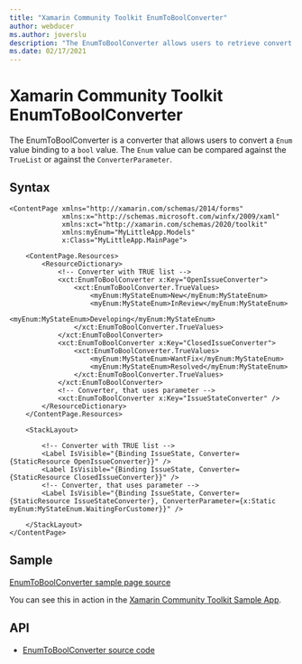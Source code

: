 ```yaml
---
title: "Xamarin Community Toolkit EnumToBoolConverter"
author: webducer
ms.author: joverslu
description: "The EnumToBoolConverter allows users to retrieve convert an enum value into a boolean value."
ms.date: 02/17/2021
---
```


# Xamarin Community Toolkit EnumToBoolConverter

The EnumToBoolConverter is a converter that allows users to convert a `Enum` value binding to a `bool` value. The `Enum` value can be compared against the `TrueList` or against the `ConverterParameter`.

## Syntax

```xaml
<ContentPage xmlns="http://xamarin.com/schemas/2014/forms"
             xmlns:x="http://schemas.microsoft.com/winfx/2009/xaml"
             xmlns:xct="http://xamarin.com/schemas/2020/toolkit"
             xmlns:myEnum="MyLittleApp.Models"
             x:Class="MyLittleApp.MainPage">

    <ContentPage.Resources>
        <ResourceDictionary>
            <!-- Converter with TRUE list -->
            <xct:EnumToBoolConverter x:Key="OpenIssueConverter">
                <xct:EnumToBoolConverter.TrueValues>
                    <myEnum:MyStateEnum>New</myEnum:MyStateEnum>
                    <myEnum:MyStateEnum>InReview</myEnum:MyStateEnum>
                    <myEnum:MyStateEnum>Developing</myEnum:MyStateEnum>
                </xct:EnumToBoolConverter.TrueValues>
            </xct:EnumToBoolConverter>
            <xct:EnumToBoolConverter x:Key="ClosedIssueConverter">
                <xct:EnumToBoolConverter.TrueValues>
                    <myEnum:MyStateEnum>WantFix</myEnum:MyStateEnum>
                    <myEnum:MyStateEnum>Resolved</myEnum:MyStateEnum>
                </xct:EnumToBoolConverter.TrueValues>
            </xct:EnumToBoolConverter>
            <!-- Converter, that uses parameter -->
            <xct:EnumToBoolConverter x:Key="IssueStateConverter" />
        </ResourceDictionary>
    </ContentPage.Resources>

    <StackLayout>

        <!-- Converter with TRUE list -->
        <Label IsVisible="{Binding IssueState, Converter={StaticResource OpenIssueConverter}}" />
        <Label IsVisible="{Binding IssueState, Converter={StaticResource ClosedIssueConverter}}" />
        <!-- Converter, that uses parameter -->
        <Label IsVisible="{Binding IssueState, Converter={StaticResource IssueStateConverter}, ConverterParameter={x:Static myEnum:MyStateEnum.WaitingForCustomer}}" />

    </StackLayout>
</ContentPage>
```

## Sample

[EnumToBoolConverter sample page source](https://github.com/CommunityToolkit/Maui/blob/main/samples/CommunityToolkit.Maui.Sample/Pages/Converters/EnumToBoolConverterPage.xaml)

You can see this in action in the [Xamarin Community Toolkit Sample App](https://github.com/xamarin/XamarinCommunityToolkit).

## API

* [EnumToBoolConverter source code](https://github.com/xamarin/XamarinCommunityToolkit/blob/main/src/CommunityToolkit/Xamarin.CommunityToolkit/Converters/EnumToBoolConverter.shared.cs)
